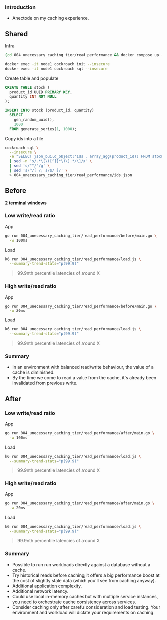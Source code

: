 ### Introduction

* Anectode on my caching experience.

## Shared

Infra

``` sh
(cd 004_unecessary_caching_tier/read_performance && docker compose up -d)

docker exec -it node1 cockroach init --insecure
docker exec -it node1 cockroach sql --insecure
```

Create table and populate

``` sql
CREATE TABLE stock (
  product_id UUID PRIMARY KEY,
  quantity INT NOT NULL
);

INSERT INTO stock (product_id, quantity)
  SELECT
    gen_random_uuid(),
    1000
  FROM generate_series(1, 1000);
```

Copy ids into a file

``` sh
cockroach sql \
  --insecure \
  -e "SELECT json_build_object('ids', array_agg(product_id)) FROM stock" \
  | sed -n 's/.*\[\([^]]*\)\].*/\1/p' \
  | sed 's/""/"/g' \
  | sed 's/^/[ /; s/$/ ]/' \
  > 004_unecessary_caching_tier/read_performance/ids.json
```

## Before

**2 terminal windows**

### Low write/read ratio

App

``` sh
go run 004_unecessary_caching_tier/read_performance/before/main.go \
  -w 100ms
```

Load

``` sh
k6 run 004_unecessary_caching_tier/read_performance/load.js \
  --summary-trend-stats="p(99.9)"
```

> 99.9nth percentile latencies of around X

### High write/read ratio

App

``` sh
go run 004_unecessary_caching_tier/read_performance/before/main.go \
  -w 20ms
```

Load

``` sh
k6 run 004_unecessary_caching_tier/read_performance/load.js \
  --summary-trend-stats="p(99.9)"
```

> 99.9nth percentile latencies of around X

### Summary

* In an environment with balanced read/write behaviour, the value of a cache is diminished.
* By the time we come to read a value from the cache, it's already been invalidated from previous write.

## After

### Low write/read ratio

App

``` sh
go run 004_unecessary_caching_tier/read_performance/after/main.go \
  -w 100ms
```

Load

``` sh
k6 run 004_unecessary_caching_tier/read_performance/load.js \
  --summary-trend-stats="p(99.9)"
```

> 99.9nth percentile latencies of around X

### High write/read ratio

App

``` sh
go run 004_unecessary_caching_tier/read_performance/after/main.go \
  -w 20ms
```

Load

``` sh
k6 run 004_unecessary_caching_tier/read_performance/load.js \
  --summary-trend-stats="p(99.9)"
```

> 99.9nth percentile latencies of around X


### Summary

* Possible to run run workloads directly against a database without a cache.
* Try historical reads before caching; it offers a big performance boost at the cost of slightly stale data (which you'll see from caching anyway).
* Additional application complexity.
* Additional network latency.
* Could use local in-memory caches but with multiple service instances, you need to orchestrate cache consistency across services.
* Consider caching only after careful consideration and load testing. Your environment and workload will dictate your requirements on caching.